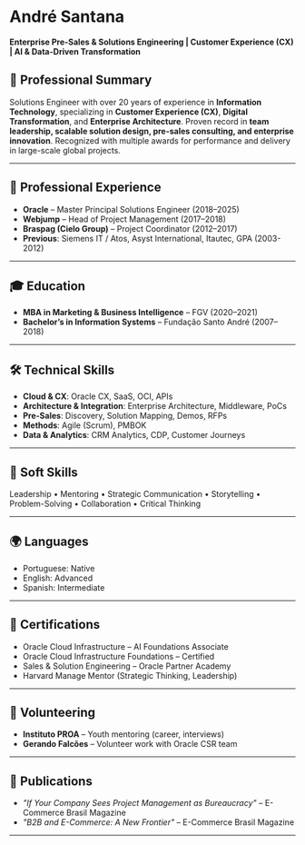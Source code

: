 # André Santana

**Enterprise Pre-Sales & Solutions Engineering | Customer Experience (CX) | AI & Data-Driven Transformation**

## 💼 Professional Summary
Solutions Engineer with over 20 years of experience in **Information Technology**, specializing in **Customer Experience (CX)**, **Digital Transformation**, and **Enterprise Architecture**. Proven record in **team leadership, scalable solution design, pre-sales consulting, and enterprise innovation**. Recognized with multiple awards for performance and delivery in large-scale global projects.  

---

## 🏢 Professional Experience
- **Oracle** – Master Principal Solutions Engineer (2018–2025)  
- **Webjump** – Head of Project Management (2017–2018)  
- **Braspag (Cielo Group)** – Project Coordinator (2012–2017)  
- **Previous**: Siemens IT / Atos, Asyst International, Itautec, GPA (2003-2012) 

---

## 🎓 Education
- **MBA in Marketing & Business Intelligence** – FGV (2020–2021)  
- **Bachelor’s in Information Systems** – Fundação Santo André (2007–2018)  

---

## 🛠 Technical Skills
- **Cloud & CX**: Oracle CX, SaaS, OCI, APIs  
- **Architecture & Integration**: Enterprise Architecture, Middleware, PoCs  
- **Pre-Sales**: Discovery, Solution Mapping, Demos, RFPs  
- **Methods**: Agile (Scrum), PMBOK  
- **Data & Analytics**: CRM Analytics, CDP, Customer Journeys  

---

## 🤝 Soft Skills
Leadership • Mentoring • Strategic Communication • Storytelling • Problem-Solving • Collaboration • Critical Thinking  

---

## 🌍 Languages
- Portuguese: Native  
- English: Advanced  
- Spanish: Intermediate  

---

## 📜 Certifications
- Oracle Cloud Infrastructure – AI Foundations Associate  
- Oracle Cloud Infrastructure Foundations – Certified  
- Sales & Solution Engineering – Oracle Partner Academy  
- Harvard Manage Mentor (Strategic Thinking, Leadership)  

---

## 🌱 Volunteering
- **Instituto PROA** – Youth mentoring (career, interviews)  
- **Gerando Falcões** – Volunteer work with Oracle CSR team  

---

## 📰 Publications
- *"If Your Company Sees Project Management as Bureaucracy"* – E-Commerce Brasil Magazine  
- *"B2B and E-Commerce: A New Frontier"* – E-Commerce Brasil Magazine  

---




